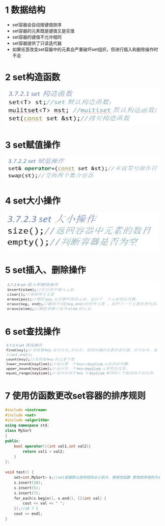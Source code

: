 # 1 数据结构

- set容器会自动按键值排序
- set容器的元素既是键值又是实值
- set容器的键值不允许相同
- set容器提供了只读迭代器
- 如果任意改变set容器中的元素会严重破坏set组织，但进行插入和删除操作时不会

# 2 set构造函数

![img](set容器.assets/clipboard.png)

# 3 set赋值操作

![img](set容器.assets/clipboard-1603177287386.png)

# 4 set大小操作

![img](set容器.assets/clipboard-1603177301675.png)

# 5 set插入、删除操作

![img](set容器.assets/clipboard-1603177321396.png)

# 6 set查找操作

![img](set容器.assets/clipboard-1603177342087.png)

# 7 使用仿函数更改set容器的排序规则

```c++
#include <iostream>
#include <set>
#include <algorithm>
using namespace std;
class MySort
{
public:
    bool operator()(int val1,int val2){
        return val1 > val2;
    }
};

void test() {
    set<int,MySort> s;//set容器默认排序规则从小到大，使用仿函数 更改排序规则为从大到小
    s.insert(10);
    s.insert(5);
    s.insert(7);
    for_each(s.begin(), s.end(), [](int val) {
        cout << val << " ";
    });//10 7 5
    cout << endl;
}
```



















